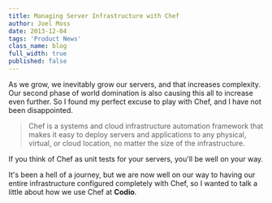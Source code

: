```yaml
---
title: Managing Server Infrastructure with Chef
author: Joel Moss
date: 2013-12-04
tags: 'Product News'
class_name: blog
full_width: true
published: false
---
```


As we grow, we inevitably grow our servers, and that increases complexity. Our second phase of world domination is also causing this all to increase even further. So I found my perfect excuse to play with Chef, and I have not been disappointed.

> Chef is a systems and cloud infrastructure automation framework that makes it easy to deploy servers and applications to any physical, virtual, or cloud location, no matter the size of the infrastructure.

If you think of Chef as unit tests for your servers, you'll be well on your way.

It's been a hell of a journey, but we are now well on our way to having our entire infrastructure configured completely with Chef, so I wanted to talk a little about how we use Chef at **Codio**.

##